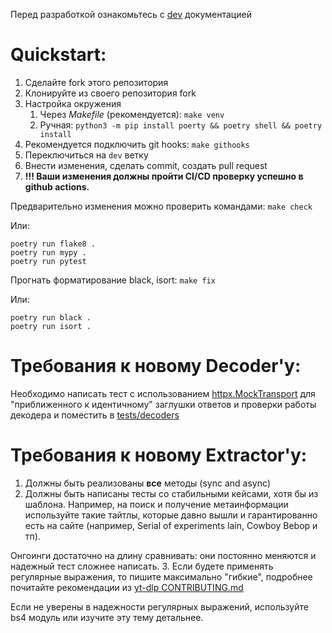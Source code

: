 Перед разработкой ознакомьтесь с [dev](DEV.MD) документацией
# Quickstart:
1. Сделайте fork этого репозитория
2. Клонируйте из своего репозитория fork
3. Настройка окружения
    1. Через *Makefile* (рекомендуется): `make venv`
    2. Ручная: `python3 -m pip install poerty && poetry shell && poetry install`
4. Рекомендуется подключить git hooks: `make githooks`
5. Переключиться на `dev` ветку
6. Внести изменения, сделать commit, создать pull request
7. **!!! Ваши изменения должны пройти CI/CD проверку успешно в github actions.**

Предварительно изменения можно проверить командами:
`make check`

Или:
```shell
poetry run flake8 .
poetry run mypy .
poetry run pytest
```

Прогнать форматирование black, isort: `make fix`

Или:
```shell
poetry run black .
poetry run isort .
```

# Требования к новому Decoder'у:

Необходимо написать тест с использованием [httpx.MockTransport](https://www.python-httpx.org/advanced/#mock-transports)
для "приближенного к идентичному" заглушки ответов и проверки работы декодера и поместить в [tests/decoders](tests/decoders)

# Требования к новому Extractor'у:
1. Должны быть реализованы __все__ методы (sync and async)
2. Должны быть написаны тесты со стабильными кейсами, хотя бы из шаблона. Например, на поиск и получение метаинформации
используйте такие тайтлы, которые давно вышли и гарантированно есть на сайте (например, Serial of experiments lain, Cowboy Bebop и тп).

Онгоинги достаточно на длину сравнивать: они постоянно меняются и надежный тест сложнее написать.
3. Если будете применять регулярные выражения, то пишите максимально "гибкие", подробнее почитайте рекомендации
из [yt-dlp CONTRIBUTING.md](https://github.com/yt-dlp/yt-dlp/blob/master/CONTRIBUTING.md#regular-expressions)

Если не уверены в надежности регулярных выражений, используйте bs4 модуль или изучите эту тему детальнее.